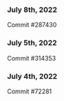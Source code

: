 ### July 8th, 2022

Commit #287430

### July 5th, 2022

Commit #314353


### July 4th, 2022

Commit #72281
